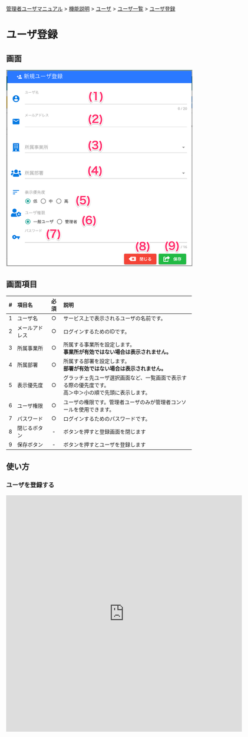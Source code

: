 [管理者ユーザマニュアル](/管理者機能/) > [機能説明](/管理者機能/#_16) > [ユーザ](/管理者機能/#_19) > [ユーザ一覧](./user01.md) > [ユーザ登録](#)
# ユーザ登録
## 画面
<a href="../../../images/user/2.png" data-lightbox="スクリーンショット" data-title="スクリーンショット">
    <img src="../../../images/user/2.png" style="border: solid 1px #ccc; width: 600px;" />
</a>


## 画面項目
|   #   | 項目名         | 必須  | 説明                                                                                               |
| :---: | :------------- | :---: | :------------------------------------------------------------------------------------------------- |
|   1   | ユーザ名       |   ○   | サービス上で表示されるユーザの名前です。                                                           |
|   2   | メールアドレス |   ○   | ログインするためのIDです。                                                                         |
|   3   | 所属事業所     |   ○   | 所属する事業所を設定します。<br>**事業所が有効ではない場合は表示されません。**                            |
|   4   | 所属部署       |   ○   | 所属する部署を設定します。<br>**部署が有効ではない場合は表示されません。**                                 |
|   5   | 表示優先度     |   ○   | グラッチェ先ユーザ選択画面など、一覧画面で表示する際の優先度です。<br>高＞中＞小の順で先頭に表示します。 |
|   6   | ユーザ権限     |   ○   | ユーザの権限です。管理者ユーザのみが管理者コンソールを使用できます。                               |
|   7   | パスワード     |   ○   | ログインするためのパスワードです。                                                                 |
|   8   | 閉じるボタン   |   -   | ボタンを押すと登録画面を閉じます                                                                   |
|   9   | 保存ボタン     |   -   | ボタンを押すとユーザを登録します                                                                   |


## 使い方
### ユーザを登録する
<iframe src="https://scribehow.com/embed/__nky4IBdrTKCZA5kiGk81Hg" width="640" height="640" allowfullscreen frameborder="0"></iframe>


